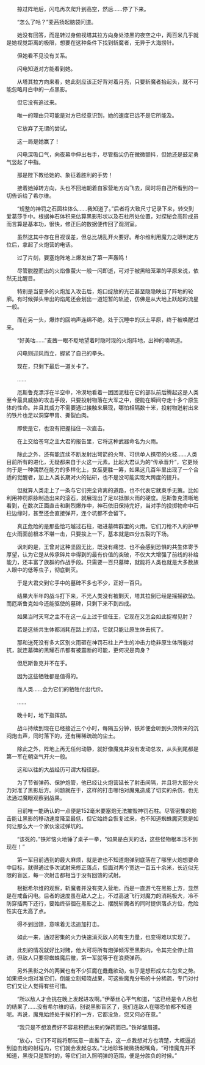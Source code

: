 　　掠过阵地后，闪电再次爬升到高空，然后……停了下来。

　　“怎么了咕？”麦茜扬起脑袋问道。

　　她没有回答，而是转过身俯视塔其拉方向身处漆黑的夜空之中，两百米几乎就是她视觉距离的极限，想要在这种条件下找到斩魔者，无异于大海捞针。

　　但她看不见没有关系。

　　闪电知道对方能看到她。

　　从塔其拉方向来看，她此刻应该正好背对着月亮，只要斩魔者抬起头，就不可能忽略月白中的一点黑影。

　　但它没有追过来。

　　唯一的理由只可能是对方已经意识到，她的速度已远不是它所能及。

　　它放弃了无谓的尝试。

　　这一局是她赢了！

　　闪电深吸口气，向夜幕中伸出右手，尽管指尖仍在微微颤抖，但她还是鼓足勇气竖起了中指。

　　那是陛下教给她的、象征着胜利的手势！

　　接着她掉转方向，头也不回地朝着自家营地方向飞去，同时将自己所看到的一切告诉给了希尔维。

　　“规整的神罚之石圆柱体么……我知道了。”后者将大致尺寸记录下来，转交到爱葛莎手中。根据神石体积来估算黑影形状以及石柱所处位置，对探秘会高阶成员而言算是基本功，很快，修正后的数据便传回了观测室。

　　虽然这其中存在目视误差，但总比胡乱开火要好。希尔维利用魔力之眼判定方位后，拿起了火炮营的电话。

　　过了片刻，要塞炮阵地上爆发出了第一声轰鸣！

　　尽管脱膛而出的火焰像萤火一般一闪即逝，可对于被黑暗笼罩的平原来说，依然无比醒目。

　　特别是当更多的火炮加入攻击后，炮口绽放的光芒甚至隐隐映出了阵地的轮廓。有时候弹头带出的焰尾还会划出一道短暂的轨迹，仿佛是从大地上跃起的流星一般。

　　而在另一头，爆炸的回响声连绵不绝，处于沉睡中的沃土平原，终于被唤醒过来。

　　“好美咕……”麦茜一眼不眨地望着时隐时现的火炮阵地，出神的喃喃道。

　　闪电则迎风而立，握紧了自己的拳头。

　　现在，只剩下最后一道关卡了。

　　……

　　厄斯鲁克漂浮在半空中，冷漠地看着一团团泥柱在它的部队前后腾起这是人类至今最具威胁的攻击手段，只要投射物落在大军之中，便能在瞬间夺走十多个原生体的性命。并且其威力不需要通过接触来展现，哪怕相隔数十米，投射物迸射出来的铁片也足以洞穿甲胄、撕裂血肉。

　　即使是它，也没有把握挡住一次直击。

　　在上交给苍穹之主大君的报告里，它将这种武器命名为火雨。

　　除此之外，还有能连续不断发射出弩箭的火弩、可供单人携带的火枝……人类目前所有的进化，无疑都来自于火这一元素。比起大君认为的“传承晋升”，它更倾向于是一种偶然在能力的多样化上，女巫更胜一筹，如果这几百年里出现了一个合适的觉醒者，加上人类长期对火的钻研，也不是没可能实现大跨度的提升。

　　但就算人类走上了一条与它们完全背离的道路，也不代表它就束手无策。比如利用神罚原脉制造出来的滚石，就展现出了足以抵御火雨的硬度。厄斯鲁克清晰地看到，在数次正面直击和剧烈爆炸中，神石依旧保持完好，当对手的投掷物命中石柱边缘时，甚至还会直接弹开，连个坑都不会留下。

　　真正危险的是那些恰巧越过石柱，砸进墓碑群里的火雨。它们刀枪不入的护甲在火雨面前根本不堪一击，只要挨上一下，基本就是四分五裂的下场。

　　讽刺的是，王曾对这种坚固无比，既没有痛觉、也不会感到恐惧的共生体寄予厚望，认为它是从传承碎片中得到的最有价值的突破，不仅大大增强了前线的补给能力，还丰富了族群的作战手段。只需要一百只墓碑，就能将人类也就是大多数族人眼中的低等虫子，彻底剿灭。

　　于是大君交到它手中的墓碑不多也不少，正好一百只。

　　结果大半年的战斗打下来，不光人类没有被剿灭，塔其拉倒已经是摇摇欲坠。而厄斯鲁克如今还能驱使的墓碑，只剩下来不到四成。

　　如果当时天穹之主不在这一点上过于信任王，它现在又怎会如此捉襟见肘？

　　若是这些共生体都消耗在路上的话，它就只能让原生体去抗了。

　　那和送死没有多大区别火雨砸在神罚石柱上产生的冲击力绝非原生体所能对抗，就连墓碑的黑耀石爪都有被震断的可能，更何况是肉身？

　　但厄斯鲁克并不在乎。

　　因为这些牺牲都是值得的。

　　而人类……会为它们的牺牲付出代价。

　　……

　　晚十时，地下指挥部。

　　战斗持续到现在已经接近三个小时，每隔五分钟，铁斧便会听到头顶传来的沉闷炮击声，同时落下的，还有稀稀疏疏的尘土。

　　除此之外，阵地上再无任何动静，就好像魔鬼并没有发动总攻，从头到尾都是第一军在朝空气开火一般。

　　这和以往的大战经历可谓大相径庭。

　　为了节省弹药、保护炮管，他已经让火炮营延长了射击间隔，并且将大部分火力对准了黑影后方。问题就在于，这样的打击哪怕对魔鬼造成了切实的杀伤，也无法通过魔眼观察到战果。

　　目前唯一能确认的一点便是152毫米要塞炮无法摧毁神罚石柱。尽管密集的炮击能让黑影的移动速度降至最低，但它始终会恢复过来，也不知道蜘蛛魔究竟是如何让那么大一个家伙滚过弹坑的。

　　“该死的，”铁斧恼火地锤了桌子一拳，“如果是白天的话，这些怪物根本活不到现在！”

　　第一军目前遇到的最大麻烦，就是谁也不知道炮弹到底落在了哪里火炮想要命中目标，就得通过多次试射来修正落点，但面对两个宽达一百五十余米，长近似无限的盲区，每一次射击都相当于没有回馈的试射。

　　根据希尔维的观察，斩魔者并没有突入营地，而是一直游弋在黑影上方，显然是在戒备闪电。后者的速度虽在敌人之上，不过高速飞行对魔力的消耗极大，冷不防穿插两下还行，要始终徘徊在黑影之上、摆脱斩魔者的同时提供落点方位，危险性实在太高了点。

　　得不到回馈，意味着无法追加打击。

　　如此一来，通过密集的火力快速消灭敌人的有生力量，也变得难以实现了。

　　此刻的情况就好比对赌，他大可将所有炮弹倾泻至黑影内，令其完全停止前进，但敌人只要将蜘蛛魔后撤，第一军就等于在浪费弹药。

　　另外黑影之外的两翼也有不少狂魔在蠢蠢欲动，似乎是想形成左右包夹之势。如果把火炮对准它们，倒能立刻知晓战果，可这些魔鬼分布的十分稀疏，专门对付它们又让人觉得有些可惜。

　　“所以敌人才会挑在晚上发起进攻啊。”伊蒂丝心平气和道，“这已经是令人欣慰的结果了……没有希尔维的话，别说黑影盲区了，我们连敌人在哪恐怕都不知道呢。再说，魔鬼始终处于挨打的一方，它都没急，您又何必在意。”

　　“我只是不想浪费好不容易积攒出来的弹药而已。”铁斧皱眉道。

　　“放心，它们不可能将那玩意一直推下去，这一点我想对方也清楚，大概逼近到迫击炮的射程内，它们就会发起总攻。”北地珍珠微微扬起嘴角，“可惜魔鬼并不知道，黑夜只是暂时的，等它们进入照明弹的范围，便是分胜负的时候。”
